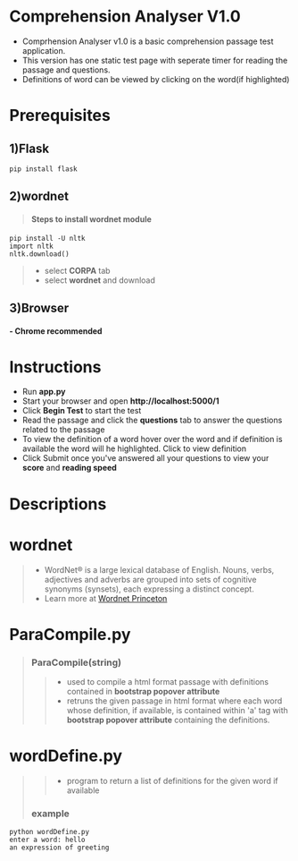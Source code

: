 # Comprehension Analyser V1.0
- Comprhension Analyser v1.0 is a basic comprehension passage test application.
- This version has one static test page with seperate timer for reading the passage and questions.
- Definitions of word can be viewed by clicking on the word(if highlighted)

# Prerequisites
## 1)Flask
    pip install flask
## 2)wordnet
>#### Steps to install wordnet module
    pip install -U nltk
    import nltk 
    nltk.download() 
>* select **CORPA** tab
>* select **wordnet** and download

## 3)Browser
#### - Chrome recommended
# Instructions
- Run **app.py** 
- Start your browser and open **http://localhost:5000/1**
- Click **Begin Test** to start the test
- Read the passage and click the **questions** tab to answer the questions related to the passage
- To view the definition of a word hover over the word and if definition is available the word will he highlighted. Click to view definition
- Click Submit once you've answered all your questions to view your **score** and **reading speed**

# Descriptions
# wordnet
>- WordNet® is a large lexical database of English. Nouns, verbs, adjectives and adverbs are grouped into sets of cognitive synonyms (synsets), each expressing a distinct concept. 
>- Learn more at [Wordnet Princeton](https://wordnet.princeton.edu/)

# ParaCompile.py
>### ParaCompile(string) 
>>* used to compile a html format passage with definitions contained in **bootstrap popover attribute**
>>* retruns the given passage in html format where each word whose definition, if available, is contained within 'a' tag with **bootstrap popover attribute** containing the definitions.

# wordDefine.py
>>* program to return a list of definitions for the given word if available
>### example


    python wordDefine.py
    enter a word: hello
    an expression of greeting